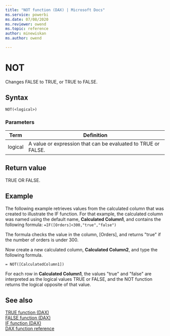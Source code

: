 ```yaml
---
title: "NOT function (DAX) | Microsoft Docs"
ms.service: powerbi 
ms.date: 07/08/2020
ms.reviewer: owend
ms.topic: reference
author: minewiskan
ms.author: owend

---
```

# NOT

Changes FALSE to TRUE, or TRUE to FALSE.  
  
## Syntax  
  
```dax
NOT(<logical>)  
```
  
### Parameters  
  
|Term|Definition|  
|--------|--------------|  
|logical|A value or expression that can be evaluated to TRUE or FALSE.|  
  
## Return value

TRUE OR FALSE.  
  
## Example

The following example retrieves values from the calculated column that was created to illustrate the IF function. For that example, the calculated column was named using the default name, **Calculated Column1**, and contains the following formula: `=IF([Orders]<300,"true","false")`  
  
The formula checks the value in the column, [Orders], and returns "true" if the number of orders is under 300.  
  
Now create a new calculated column, **Calculated Column2**, and type the following formula.  
  
```dax
= NOT([CalculatedColumn1])  
```

For each row in **Calculated Column1**, the values "true" and "false" are interpreted as the logical values TRUE or FALSE, and the NOT function returns the logical opposite of that value.  
  
## See also

[TRUE function &#40;DAX&#41;](true-function-dax.md)  
[FALSE function &#40;DAX&#41;](false-function-dax.md)  
[IF function &#40;DAX&#41;](if-function-dax.md)  
[DAX function reference](dax-function-reference.md)  
